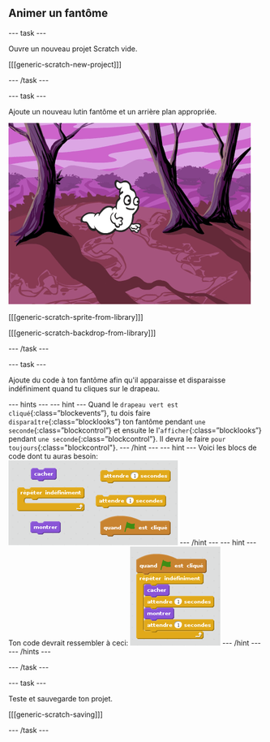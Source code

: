 ## Animer un fantôme

--- task ---

Ouvre un nouveau projet Scratch vide.

[[[generic-scratch-new-project]]]

--- /task ---

--- task ---

Ajoute un nouveau lutin fantôme et un arrière plan appropriée.

![capture d'écran](images/ghost-ghost.png)

[[[generic-scratch-sprite-from-library]]]

[[[generic-scratch-backdrop-from-library]]]

--- /task ---

--- task ---

Ajoute du code à ton fantôme afin qu'il apparaisse et disparaisse indéfiniment quand tu cliques sur le drapeau.

--- hints --- --- hint --- Quand le `drapeau vert est cliqué`{:class=”blockevents”}, tu dois faire `disparaître`{:class=”blocklooks”} ton fantôme pendant `une seconde`{:class=”blockcontrol”} et ensuite le l'`afficher`{:class=”blocklooks”} pendant `une seconde`{:class=”blockcontrol”}. Il devra le faire `pour toujours`{:class="blockcontrol"}. --- /hint --- --- hint --- Voici les blocs de code dont tu auras besoin: ![screenshot](images/ghost-appear-blocks.png) --- /hint --- --- hint --- Ton code devrait ressembler à ceci: ![screenshot](images/ghost-appear-code.png) --- /hint --- --- /hints ---

--- /task ---

--- task ---

Teste et sauvegarde ton projet.

[[[generic-scratch-saving]]]

--- /task ---